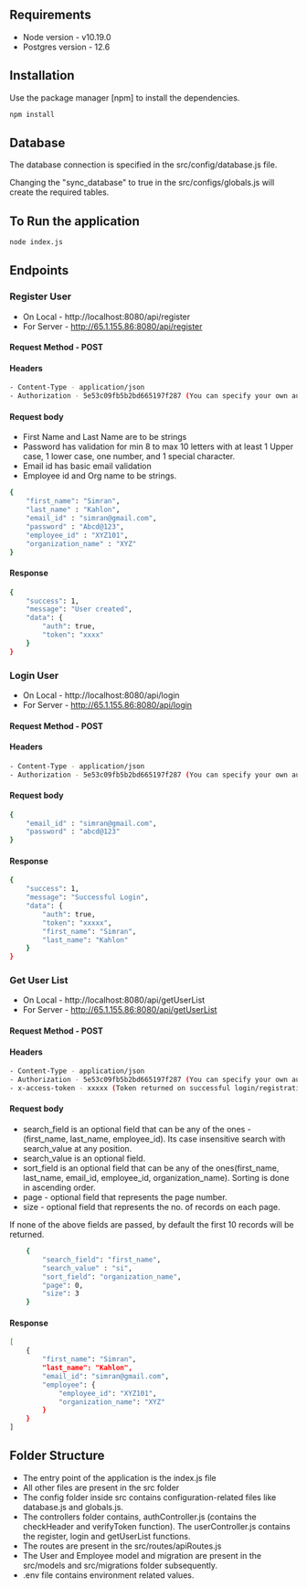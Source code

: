 ## Requirements

- Node version - v10.19.0
- Postgres version - 12.6


## Installation

Use the package manager [npm] to install the dependencies.

```bash
npm install
```

## Database

The database connection is specified in the src/config/database.js file.

Changing the "sync_database" to true in the src/configs/globals.js will create the required tables.

## To Run the application

```bash
node index.js
```

## Endpoints

### Register User
- On Local - http://localhost:8080/api/register
- For Server - http://65.1.155.86:8080/api/register

#### Request Method - POST

#### Headers
```bash
- Content-Type - application/json
- Authorization - 5e53c09fb5b2bd665197f287 (You can specify your own auth key in .env file)
```

#### Request body

- First Name and Last Name are to be strings
- Password has validation for min 8 to max 10 letters with at least 1 Upper case, 1 lower case, one number, and 1 special character.
- Email id has basic email validation
- Employee id and Org name to be strings.

```bash
{
    "first_name": "Simran",
    "last_name" : "Kahlon",
    "email_id" : "simran@gmail.com",
    "password" : "Abcd@123",
    "employee_id" : "XYZ101",
    "organization_name" : "XYZ"
}
```
#### Response
```bash
{
    "success": 1,
    "message": "User created",
    "data": {
        "auth": true,
        "token": "xxxx"
    }
}
```

### Login User
- On Local - http://localhost:8080/api/login
- For Server - http://65.1.155.86:8080/api/login

#### Request Method - POST

#### Headers
```bash
- Content-Type - application/json
- Authorization - 5e53c09fb5b2bd665197f287 (You can specify your own auth key in .env file)
```

#### Request body

```bash
{
    "email_id" : "simran@gmail.com",
    "password" : "abcd@123"
}
```
#### Response
```bash
{
    "success": 1,
    "message": "Successful Login",
    "data": {
        "auth": true,
        "token": "xxxxx",
        "first_name": "Simran",
        "last_name": "Kahlon"
    }
}
```

### Get User List
- On Local - http://localhost:8080/api/getUserList
- For Server - http://65.1.155.86:8080/api/getUserList

#### Request Method - POST

#### Headers
```bash
- Content-Type - application/json
- Authorization - 5e53c09fb5b2bd665197f287 (You can specify your own auth key in .env file)
- x-access-token - xxxxx (Token returned on successful login/registration. Its valid for 24 hours)
```

#### Request body
- search_field is an optional field that can be any of the ones - (first_name, last_name, employee_id). Its case insensitive search with search_value at any position.
- search_value is an optional field.
- sort_field is an optional field that can be any of the ones(first_name, last_name, email_id, employee_id, organization_name). Sorting is done in ascending order.
- page - optional field that represents the page number.
- size - optional field that represents the no. of records on each page.

If none of the above fields are passed, by default the first 10 records will be returned.


```bash
    {
        "search_field": "first_name",
        "search_value" : "si",
        "sort_field": "organization_name",
        "page": 0,
        "size": 3
    }
```
#### Response
```bash
[
    {
        "first_name": "Simran",
        "last_name": "Kahlon",
        "email_id": "simran@gmail.com",
        "employee": {
            "employee_id": "XYZ101",
            "organization_name": "XYZ"
        }
    }
]
```

## Folder Structure

- The entry point of the application is the index.js file
- All other files are present in the src folder
- The config folder inside src contains configuration-related files like database.js and globals.js.
- The controllers folder contains, authController.js (contains the checkHeader and verifyToken function). The userController.js contains the register, login and getUserList functions.
- The routes are present in the src/routes/apiRoutes.js
- The User and Employee model and migration are present in the src/models and src/migrations folder subsequently.
- .env file contains environment related values.